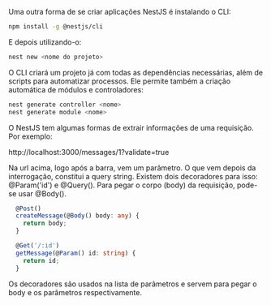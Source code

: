 Uma outra forma de se criar aplicações NestJS é instalando o CLI:

~~~bash
npm install -g @nestjs/cli
~~~

E depois utilizando-o:

~~~bash
nest new <nome do projeto>
~~~

O CLI criará um projeto já com todas as dependências necessárias, além de scripts para automatizar processos. Ele permite também a criação automática de módulos e controladores:

~~~bash
nest generate controller <nome>
nest generate module <nome>
~~~

O NestJS tem algumas formas de extrair informações de uma requisição. Por exemplo:

http://localhost:3000/messages/1?validate=true

Na url acima, logo após a barra, vem um parâmetro. O que vem depois da interrogação, constitui a query string. Existem dois decoradores para isso: @Param('id') e @Query(). Para pegar o corpo (body) da requisição, pode-se usar @Body().

~~~typescript
  @Post()
  createMessage(@Body() body: any) {
    return body;
  }

  @Get('/:id')
  getMessage(@Param() id: string) {
    return id;
  }
~~~

Os decoradores são usados na lista de parâmetros e servem para pegar o body e os parâmetros respectivamente.